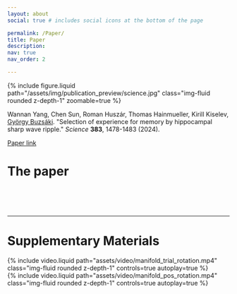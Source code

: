 ```yaml
---
layout: about
social: true # includes social icons at the bottom of the page

permalink: /Paper/
title: Paper
description: 
nav: true
nav_order: 2

---
```


<div class="row mt-3">
    <div class="col-sm mt-3 mt-md-0">
        {% include figure.liquid path="/assets/img/publication_preview/science.jpg" class="img-fluid rounded z-depth-1" zoomable=true %}
    </div>
    <div class="col-sm mt-3 mt-md-0">
    </div>
    <div class="col-sm mt-3 mt-md-0">
    </div>
</div>



Wannan Yang, Chen Sun, Roman Huszár, Thomas Hainmueller, Kirill Kiselev, [György Buzsáki](https://buzsakilab.com/wp/buzsaki/). 
"Selection of experience for memory by hippocampal sharp wave ripple." _Science_ **383**, 1478-1483 (2024).

[Paper link](https://www.science.org/doi/10.1126/science.adk8261)

# The paper

<object data="../assets//main.pdf" width="1000" height="1000" type='application/pdf'></object>

<br />
<br />
<br />

---

# Supplementary Materials 
<object data="../assets//sm.pdf" width="1000" height="1000" type='application/pdf'></object>



<div class="row mt-3">
    <div class="col-sm mt-3 mt-md-0">
        {% include video.liquid path="assets/video/manifold_trial_rotation.mp4" class="img-fluid rounded z-depth-1" controls=true autoplay=true %}
    </div>
    <div class="col-sm mt-3 mt-md-0">
    </div>
</div>

<div class="row mt-3">
    <div class="col-sm mt-3 mt-md-0">
        {% include video.liquid path="assets/video/manifold_pos_rotation.mp4" class="img-fluid rounded z-depth-1" controls=true autoplay=true %}
    </div>
    <div class="col-sm mt-3 mt-md-0">
    </div>
</div>


